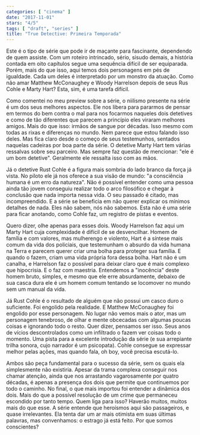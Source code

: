 ```yaml
---
categories: [ "cinema" ]
date: "2017-11-01"
stars: "4/5"
tags: [ "draft", "series" ]
title: "True Detective: Primeira Temporada"
---
```

Este é o tipo de série que pode ir de maçante para fascinante,
dependendo de quem assiste. Com um roteiro intrincado, sério, sisudo
demais, a história contada em oito capítulos segue uma sequência
difícil de ser equiparada. Porém, mais do que isso, aqui temos dois
personagens em pés de igualdade. Cada um deles é interpretado por um
monstro da atuação. Como não amar Matthew McConaughey e Woody Harrelson
depois de seus Rus Cohle e Marty Hart? Esta, sim, é uma tarefa difícil.

Como comentei no meu preview sobre a série, o niilismo presente na
série é um dos seus melhores aspectos. Ele nos libera para pararmos
de pensar em termos do bem contra o mal para nos focarmos naqueles dois
detetives e como de tão diferentes que parecem a princípio eles viraram
melhores amigos. Mais do que isso: irmãos de sangue por décadas. Isso
mesmo com todas as rixas e diferenças no mundo. Nem parece que estou
falando isso deles. Mas fica claro desde o começo de seus testemunhos,
sentados naquelas cadeiras por boa parte da série. O detetive Marty
Hart tem várias ressalvas sobre seu parceiro. Mas sempre faz questão
de mencionar: "ele é um bom detetive". Geralmente ele ressalta isso
com as mãos.

Já o detetive Rust Cohle é a figura mais sombria do lado branco da
força já vista. No piloto ele já nos oferece a sua visão de mundo:
"a consciência humana é um erro da natureza". Não é possível
entender como uma pessoa ainda tão jovem conseguiu realizar todo o arco
filosófico e chegar à conclusão que nada importa nessa vida. O seu
passado é citado, mas incompreendido. E a série se beneficia em não
querer explicar os mínimos detalhes de nada. Eles não sabem, nós não
sabemos. Esta não é uma série para ficar anotando, como Cohle faz,
um registro de pistas e eventos.

Quero dizer, olhe apenas para esses dois. Woody Harrelson faz aqui um
Marty Hart cuja complexidade é difícil de se desvencilhar. Homem de
família e com valores, mas mulherengo e violento, Hart é a síntese mais
comum da vida dos policiais, que testemunham o absurdo da vida humana
na Terra e parecem querer criar uma bolha para proteger sua família. E
quando o fazem, criam uma vida própria fora dessa bolha. Hart não é
um canalha, e Harrelson faz o possível para deixar claro que é mais
complexo que hipocrisia. E o faz com maestria. Entendemos a "inocência"
deste homem bruto, simples, e mesmo que ele erre absurdamente, debaixo
de sua casca dura ele é um homem comum tentando se locomover no mundo
sem um manual da vida.

Já Rust Cohle é o resultado de alguém que não possui um casco duro
o suficiente. Foi engolido pela realidade. E Matthew McConaughey foi
engolido por esse personagem. No lugar não vemos mais o ator, mas um
personagem tenebroso, de olhar e mente obcecadas com algumas poucas
coisas e ignorando todo o resto. Quer dizer, pensamos ser isso. Seus
anos de vícios descontrolados como um infiltrado o fazem ver coisas
todo o momento. Uma pista para a excelente introdução da série (e
sua arrepiante trilha sonora, cujo narrador é um psicopata). Cohle
consegue se expressar melhor pelas ações, mas quando fala, oh boy,
você precisa escutá-lo.

Ambos são peça fundamental para o sucesso da série, sem os quais ela
simplesmente não existiria. Apesar da trama complexa conseguir nos chamar
atenção, ainda que nos arrastando vagarosamente por quatro décadas,
é apenas a presença dos dois que permite que continuemos por todo
o caminho. No final, o que mais importou foi entender a dinâmica dos
dois. Mais do que a possível resolução de um crime que permaneceu
escondido por tanto tempo. Quem liga para isso? Haverão muitos, muitos
mais do que esse. A série entende que heroísmos aqui são passageiros,
e quase irrelevantes. Ela tenta dar um ar mais otimista em suas últimas
palavras, mas convenhamos: o estrago já está feito. Por que somos
conscientes?
